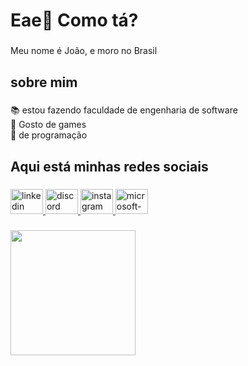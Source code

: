 <h1 align="left">Eae👋 Como tá?</h1>

###

<p align="left">Meu nome é João, e moro no Brasil</p>

###

<h2 align="left">sobre mim</h2>

###

<p align="left">📚 estou fazendo faculdade de engenharia de software <br>🎯 Gosto de games <br>🎲 de programação</p>

###

<h2 align="left">Aqui está minhas redes sociais</h2>

###

<div align="left">
  <a href="https://www.linkedin.com/in/dalbem-dalbem-200860362/" target="_blank">
    <img src="https://raw.githubusercontent.com/maurodesouza/profile-readme-generator/master/src/assets/icons/social/linkedin/default.svg" width="52" height="40" alt="linkedin logo"  />
  </a>
  <a href="pretodela_01" target="_blank">
    <img src="https://raw.githubusercontent.com/maurodesouza/profile-readme-generator/master/src/assets/icons/social/discord/default.svg" width="52" height="40" alt="discord logo"  />
  </a>
  <a href="https://www.instagram.com/dalbemzinn/?next=%2F" target="_blank">
    <img src="https://raw.githubusercontent.com/maurodesouza/profile-readme-generator/master/src/assets/icons/social/instagram/default.svg" width="52" height="40" alt="instagram logo"  />
  </a>
  <a href="joaovictor.d@outlook.com" target="_blank">
    <img src="https://raw.githubusercontent.com/maurodesouza/profile-readme-generator/master/src/assets/icons/social/microsoft-outlook/default.svg" width="52" height="40" alt="microsoft-outlook logo"  />
  </a>
</div>

###

<img align="left" height="200" src="https://p2.trrsf.com/image/fget/cf/774/0/images.terra.com/2025/03/08/1864683928-atores-coringa.jpg"  />

###
